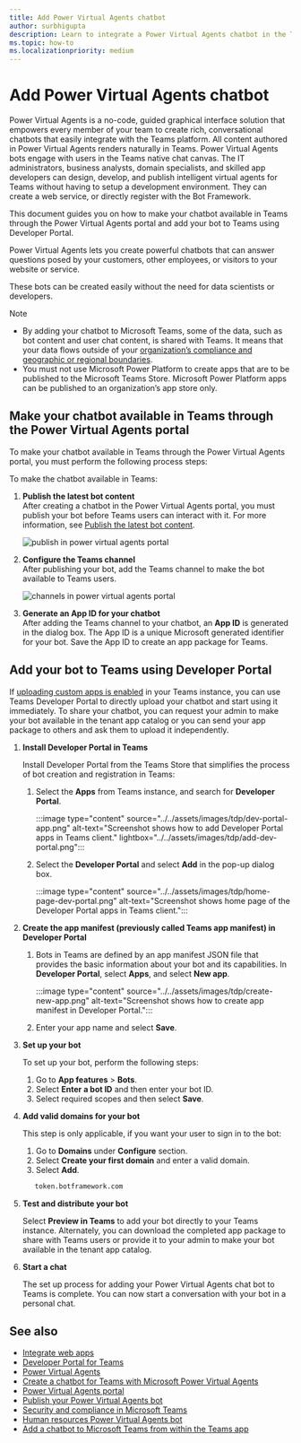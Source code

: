 ```yaml
---
title: Add Power Virtual Agents chatbot
author: surbhigupta
description: Learn to integrate a Power Virtual Agents chatbot in the Teams platform to create conversational chatbots and to integrate it with Teams
ms.topic: how-to
ms.localizationpriority: medium
---
```


# Add Power Virtual Agents chatbot

Power Virtual Agents is a no-code, guided graphical interface solution that empowers every member of your team to create rich, conversational chatbots that easily integrate with the Teams platform. All content authored in Power Virtual Agents renders naturally in Teams. Power Virtual Agents bots engage with users in the Teams native chat canvas. The IT administrators, business analysts, domain specialists, and skilled app developers can design, develop, and publish intelligent virtual agents for Teams without having to setup a development environment. They can create a web service, or directly register with the Bot Framework.

This document guides you on how to make your chatbot available in Teams through the Power Virtual Agents portal and add your bot to Teams using Developer Portal.

Power Virtual Agents lets you create powerful chatbots that can answer questions posed by your customers, other employees, or visitors to your website or service.

These bots can be created easily without the need for data scientists or developers.

> [!NOTE]
>
> * By adding your chatbot to Microsoft Teams, some of the data, such as bot content and user chat content, is shared with Teams. It means that your data flows outside of your [organization’s compliance and geographic or regional boundaries](/power-virtual-agents/data-location). <br/>
> * You must not use Microsoft Power Platform to create apps that are to be published to the Microsoft Teams Store. Microsoft Power Platform apps can be published to an organization’s app store only.

## Make your chatbot available in Teams through the Power Virtual Agents portal

To make your chatbot available in Teams through the Power Virtual Agents portal, you must perform the following process steps:

To make the chatbot available in Teams:

1. **Publish the latest bot content**  
After creating a chatbot in the Power Virtual Agents portal, you must publish your bot before Teams users can interact with it. For more information, see [Publish the latest bot content](/power-virtual-agents/publication-fundamentals-publish-channels#publish-the-latest-bot-content).

   ![publish in power virtual agents portal](../../assets/images/pva-publish.png)

1. **Configure the Teams channel**  
After publishing your bot, add the Teams channel to make the bot available to Teams users.

   ![channels in power virtual agents portal](../../assets/images/pva-channels.png)

1. **Generate an App ID for your chatbot**  
After adding the Teams channel to your chatbot, an **App ID** is generated in the dialog box. The App ID is a unique Microsoft generated identifier for your bot. Save the App ID to create an app package for Teams.

## Add your bot to Teams using Developer Portal

If [uploading custom apps is enabled](/microsoftteams/admin-settings) in your Teams instance, you can use Teams Developer Portal to directly upload your chatbot and start using it immediately. To share your chatbot, you can request your admin to make your bot available in the tenant app catalog or you can send your app package to others and ask them to upload it independently.

1. **Install Developer Portal in Teams**

   Install Developer Portal from the Teams Store that simplifies the process of bot creation and registration in Teams:

   1. Select the **Apps** from Teams instance, and search for **Developer Portal**.

      :::image type="content" source="../../assets/images/tdp/dev-portal-app.png" alt-text="Screenshot shows how to add Developer Portal apps in Teams client." lightbox="../../assets/images/tdp/add-dev-portal.png":::

   1. Select the **Developer Portal** and select **Add** in the pop-up dialog box.

      :::image type="content" source="../../assets/images/tdp/home-page-dev-portal.png" alt-text="Screenshot shows home page of the Developer Portal apps in Teams client.":::

1. **Create the app manifest (previously called Teams app manifest) in Developer Portal**

   1. Bots in Teams are defined by an app manifest JSON file that provides the basic information about your bot and its capabilities. In **Developer Portal**, select **Apps**, and select **New app**.

      :::image type="content" source="../../assets/images/tdp/create-new-app.png" alt-text="Screenshot shows how to create app manifest in Developer Portal.":::

   1. Enter your app name and select **Save**.

1. **Set up your bot**

   To set up your bot, perform the following steps:
     1. Go to **App features** > **Bots**.
     1. Select **Enter a bot ID** and then enter your bot ID.
     1. Select required scopes and then select **Save**.

1. **Add valid domains for your bot**  

   This step is only applicable, if you want your user to sign in to the bot:
     1. Go to **Domains** under **Configure** section.
     1. Select **Create your first domain** and enter a valid domain.
     1. Select **Add**.

    ```bash
       token.botframework.com
    ```

1. **Test and distribute your bot**  

   Select **Preview in Teams** to add your bot directly to your Teams instance. Alternately, you can download the completed app package to share with Teams users or provide it to your admin to make your bot available in the tenant app catalog.

1. **Start a chat**

   The set up process for adding your Power Virtual Agents chat bot to Teams is complete. You can now start a conversation with your bot in a personal chat.

## See also

* [Integrate web apps](../../samples/integrate-web-apps-overview.md)
* [Developer Portal for Teams](../../concepts/build-and-test/teams-developer-portal.md)
* [Power Virtual Agents](/power-virtual-agents/fundamentals-what-is-power-virtual-agents)  
* [Create a chatbot for Teams with Microsoft Power Virtual Agents](../bot-features.md#bots-with-power-virtual-agents)
* [Power Virtual Agents portal](https://powervirtualagents.microsoft.com)
* [Publish your Power Virtual Agents bot](/power-virtual-agents/publication-fundamentals-publish-channels)
* [Security and compliance in Microsoft Teams](/microsoftteams/security-compliance-overview)
* [Human resources Power Virtual Agents bot](/power-virtual-agents/teams/fundamentals-get-started-teams)
* [Add a chatbot to Microsoft Teams from within the Teams app](/power-virtual-agents/teams/publication-add-bot-to-microsoft-teams-teams)
